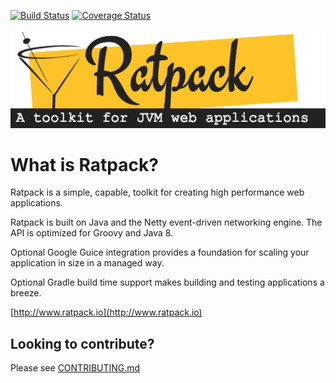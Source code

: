 [![Build Status](https://snap-ci.com/ratpack/ratpack/branch/master/build_image)](https://snap-ci.com/ratpack/ratpack/branch/master)
[![Coverage Status](https://img.shields.io/coveralls/ratpack/ratpack.svg)](https://coveralls.io/r/ratpack/ratpack)

[![Ratpack.io](/ratpack-site/src/assets/images/ratpack-logo.png?raw=true)](https://ratpack.io)

# What is Ratpack?

Ratpack is a simple, capable, toolkit for creating high performance web applications.

Ratpack is built on Java and the Netty event-driven networking engine. 
The API is optimized for Groovy and Java 8.

Optional Google Guice integration provides a foundation for scaling your application in size in a managed way.

Optional Gradle build time support makes building and testing applications a breeze.

[http://www.ratpack.io](http://www.ratpack.io)

## Looking to contribute?

Please see [CONTRIBUTING.md](https://github.com/ratpack/ratpack/blob/master/CONTRIBUTING.md)
